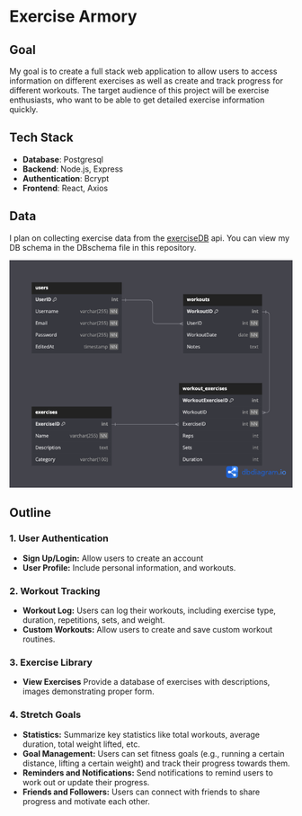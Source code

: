 # Exercise Armory

## Goal

My goal is to create a full stack web application to allow users to access information on different exercises as well as create and track progress for different workouts. The target audience of this project will be exercise enthusiasts, who want to be able to get detailed exercise information quickly.

## Tech Stack

- **Database**: Postgresql
- **Backend**: Node.js, Express
- **Authentication**: Bcrypt
- **Frontend**: React, Axios


## Data

I plan on collecting exercise data from the [exerciseDB](https://rapidapi.com/justin-WFnsXH_t6/api/exercisedb/) api. You can view my DB schema in the DBschema file in this repository.

![Database Schema](./DBschema.png)


## Outline

### 1. User Authentication
- **Sign Up/Login:** Allow users to create an account
- **User Profile:** Include personal information, and workouts.

### 2. Workout Tracking
- **Workout Log:** Users can log their workouts, including exercise type, duration, repetitions, sets, and weight.
- **Custom Workouts:** Allow users to create and save custom workout routines.

### 3. Exercise Library
- **View Exercises** Provide a database of exercises with descriptions, images demonstrating proper form.

### 4. Stretch Goals
- **Statistics:** Summarize key statistics like total workouts, average duration, total weight lifted, etc.
- **Goal Management:** Users can set fitness goals (e.g., running a certain distance, lifting a certain weight) and track their progress towards them.
- **Reminders and Notifications:** Send notifications to remind users to work out or update their progress.
- **Friends and Followers:** Users can connect with friends to share progress and motivate each other.

